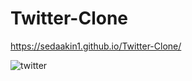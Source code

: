 # Twitter-Clone

https://sedaakin1.github.io/Twitter-Clone/

![twitter](https://github.com/sedaakin1/Twitter-Clone/assets/99690122/1c9216bf-1293-42d7-854d-40e017c11920)
